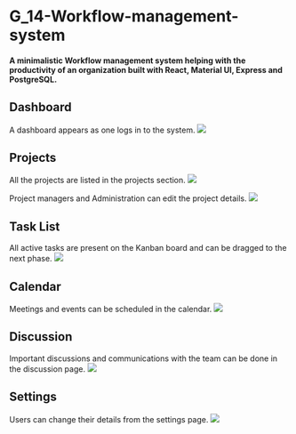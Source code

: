 # G_14-Workflow-management-system

#### A minimalistic Workflow management system helping with the productivity of an organization built with React, Material UI, Express and PostgreSQL.

## Dashboard

A dashboard appears as one logs in to the system.
<img src = "https://github.com/karanbhatia116/G_14-Workflow-management-system/blob/master/Documents/Images/Dashboard.png" />

## Projects
All the projects are listed in the projects section.
<img src = "https://github.com/karanbhatia116/G_14-Workflow-management-system/blob/master/Documents/Images/Projects.png" />

Project managers and Administration can edit the project details.
<img src = "https://github.com/karanbhatia116/G_14-Workflow-management-system/blob/master/Documents/Images/Project.png" />

## Task List
All active tasks are present on the Kanban board and can be dragged to the next phase.
<img src = "https://github.com/karanbhatia116/G_14-Workflow-management-system/blob/master/Documents/Images/Kanban%20board.png" />

## Calendar

Meetings and events can be scheduled in the calendar.
<img src = "https://github.com/karanbhatia116/G_14-Workflow-management-system/blob/master/Documents/Images/Calendar.png" />

## Discussion

Important discussions and communications with the team can be done in the discussion page.
<img src = "https://github.com/karanbhatia116/G_14-Workflow-management-system/blob/master/Documents/Images/Chat.png" />

## Settings

Users can change their details from the settings page.
<img src = "https://github.com/karanbhatia116/G_14-Workflow-management-system/blob/master/Documents/Images/Settings.png" />
